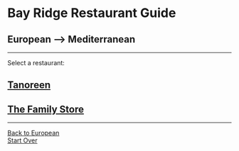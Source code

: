 # Bay Ridge Restaurant Guide
## European --> Mediterranean
---
Select a restaurant:
## [Tanoreen](https://tanoreen.com/)
## [The Family Store](http://familystorecooks.com/)
---
[Back to European](european.md)    
[Start Over](../home.md)